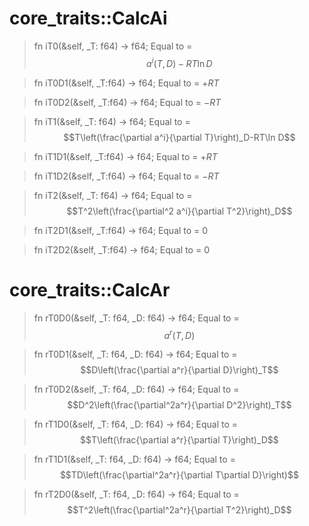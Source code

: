 
# core_traits::CalcAi

> fn iT0(&self, _T: f64) -> f64; Equal to =
> $$a^i\left(T,D\right)-RT\ln D$$

> fn iT0D1(&self, _T:f64) -> f64; Equal to = $+RT$

> fn iT0D2(&self, _T:f64) -> f64; Equal to = $-RT$

> fn iT1(&self, _T: f64) -> f64; Equal to =
> $$T\left(\frac{\partial a^i}{\partial T}\right)_D-RT\ln D$$

> fn iT1D1(&self, _T:f64) -> f64; Equal to = $+RT$

> fn iT1D2(&self, _T:f64) -> f64; Equal to = $-RT$

> fn iT2(&self, _T: f64) -> f64; Equal to =
> $$T^2\left(\frac{\partial^2 a^i}{\partial T^2}\right)_D$$

> fn iT2D1(&self, _T:f64) -> f64; Equal to = $0$

> fn iT2D2(&self, _T:f64) -> f64; Equal to = $0$

# core_traits::CalcAr

> fn rT0D0(&self, _T: f64, _D: f64) -> f64; Equal to =
> $$a^r\left(T,D\right)$$

> fn rT0D1(&self, _T: f64, _D: f64) -> f64; Equal to =
> $$D\left(\frac{\partial a^r}{\partial D}\right)_T$$

> fn rT0D2(&self, _T: f64, _D: f64) -> f64; Equal to =
> $$D^2\left(\frac{\partial^2a^r}{\partial D^2}\right)_T$$

> fn rT1D0(&self, _T: f64, _D: f64) -> f64; Equal to =
> $$T\left(\frac{\partial a^r}{\partial T}\right)_D$$

> fn rT1D1(&self, _T: f64, _D: f64) -> f64; Equal to =
> $$TD\left(\frac{\partial^2a^r}{\partial T\partial D}\right)$$

> fn rT2D0(&self, _T: f64, _D: f64) -> f64; Equal to =
> $$T^2\left(\frac{\partial^2a^r}{\partial T^2}\right)_D$$

